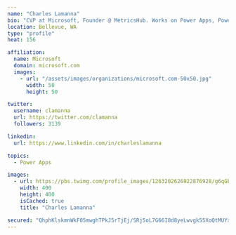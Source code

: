 ```yaml
---
name: "Charles Lamanna"
bio: "CVP at Microsoft, Founder @ MetricsHub. Works on Power Apps, Power Automate, Power Virtual Agent, Common Data Service and Dynamics 365."
location: Bellevue, WA
type: "profile"
heat: 156

affiliation:
  name: Microsoft
  domain: microsoft.com
  images:
    - url: "/assets/images/organizations/microsoft.com-50x50.jpg"
      width: 50
      height: 50

twitter:
  username: clamanna
  url: https://twitter.com/clamanna
  followers: 3139

linkedin:
  url: https://www.linkedin.com/in/charleslamanna

topics:
  - Power Apps

images:
  - url: https://pbs.twimg.com/profile_images/1263202626922876928/g6qGbHZ-_400x400.jpg
    width: 400
    height: 400
    isCached: true
    title: "Charles Lamanna"

secured: "QhphKlskmnWkF05mwghTPkJ5rTjEj/SRj5oL7G66I8d8yeLwvgk55XoQtMUYxfVECUqsvFjv7cG628UKxUoS16cI33Go2l+t/yafIri80lmn9whyHSco3lkKT/oMWsYbv3h89HKFiZTKmMbzyU2VLpIFCW0D6RhDnQm4PLYPx4LgndFudB8YzrLY1+CICsXh66nEQVvCkJNLGtOza0pImzONel9+6/rNbPtoJ5qzNdZj2tfA4rEvIDxa6ahT2+wbtUOGu/yDEY8AsahyHUeopzIc3HxgWm+aGOQuLrWeNa/vcOAaeKyr0FH/yLWnqekgp1rkcZEFAZMeJoYBQUgCmfqe8eEQ5d8u/Ou97fDXT4vBAYHHLbdFcg20G3oDCZefpkI6SUw/AzGNc1R4xAflPHUuoNRauoqVnrVZCWZ0Oz4=;YmCqVFXSzPy+M4ktAcLY0w=="
---
```


